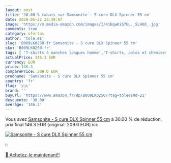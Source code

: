 ```yaml
---
layout: post
title: '30.00 % rabais sur Samsonite - S cure DLX Spinner 55 cm'
date: 2020-05-22 23:39:07
image: 'https://m.media-amazon.com/images/I/41KqwKib7UL._SL400_.jpg'
comments: true
category: ofertas
author: 'tole.es'
slug: 'B009LK02S0-fr Samsonite - S cure DLX Spinner 55 cm'
sku: 'B009LK02S0-fr'
tags: [ 'T-shirts à manches longues homme','T-shirts, polos et chemises homme','Vêtements','Vêtements homme', ]
actualPrice: 146.3 EUR
currency: EUR
price: 146.3
comparePrice: 209.0 EUR
prodname: 'Samsonite - S cure DLX Spinner 55 cm'
country: 'fr'
flag: '🇫🇷'
brand: ''
buyurl: 'https://www.amazon.fr/dp/B009LK02S0/?tag=tolees0d-21'
descuento: '30.00'
average: '146.3'
---
```


Vous avez [Samsonite - S cure DLX Spinner 55 cm](https://www.amazon.fr/dp/B009LK02S0/?tag=tolees0d-21)  à  30.00 % de réduction, prix final  146.3 EUR (original: 209.0 EUR) ici:

[![Samsonite - S cure DLX Spinner 55 cm](https://m.media-amazon.com/images/I/41KqwKib7UL._SL400_.jpg)](https://www.amazon.fr/dp/B009LK02S0/?tag=tolees0d-21)

ℹ️:


[🛒 Achetez-le maintenant!!](https://www.amazon.fr/dp/B009LK02S0/?tag=tolees0d-21)

